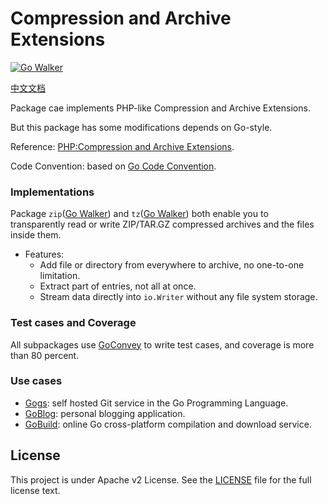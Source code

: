 Compression and Archive Extensions
==================================

[![Go Walker](http://gowalker.org/api/v1/badge)](http://gowalker.org/github.com/Unknwon/cae)

[中文文档](README_ZH.md)

Package cae implements PHP-like Compression and Archive Extensions.

But this package has some modifications depends on Go-style.

Reference: [PHP:Compression and Archive Extensions](http://www.php.net/manual/en/refs.compression.php).

Code Convention: based on [Go Code Convention](https://github.com/Unknwon/go-code-convention).

### Implementations

Package `zip`([Go Walker](http://gowalker.org/github.com/Unknwon/cae/zip)) and `tz`([Go Walker](http://gowalker.org/github.com/Unknwon/cae/tz)) both enable you to transparently read or write ZIP/TAR.GZ compressed archives and the files inside them.

- Features:
	- Add file or directory from everywhere to archive, no one-to-one limitation.
	- Extract part of entries, not all at once. 
	- Stream data directly into `io.Writer` without any file system storage.

### Test cases and Coverage

All subpackages use [GoConvey](http://goconvey.co/) to write test cases, and coverage is more than 80 percent.

### Use cases

- [Gogs](https://github.com/gityflow/gityflow): self hosted Git service in the Go Programming Language.
- [GoBlog](https://github.com/fuxiaohei/GoBlog): personal blogging application.
- [GoBuild](https://github.com/shxsun/gobuild/): online Go cross-platform compilation and download service.

## License

This project is under Apache v2 License. See the [LICENSE](LICENSE) file for the full license text.